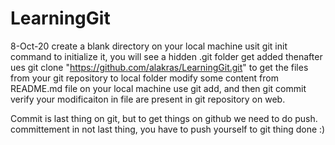 # LearningGit

8-Oct-20
create a blank directory on your local machine
usit git init command to initialize it, you will see a hidden .git folder get added thenafter
ues git clone "https://github.com/alakras/LearningGit.git" to get the files from your git repository to local folder
modify some content from README.md file on your local machine
use git add, and then git commit
verify your modificaiton in file are present in git repository on web.

Commit is last thing on git, but to get things on github we need to do push.
committement in not last thing, you have to push yourself to git thing done :)
